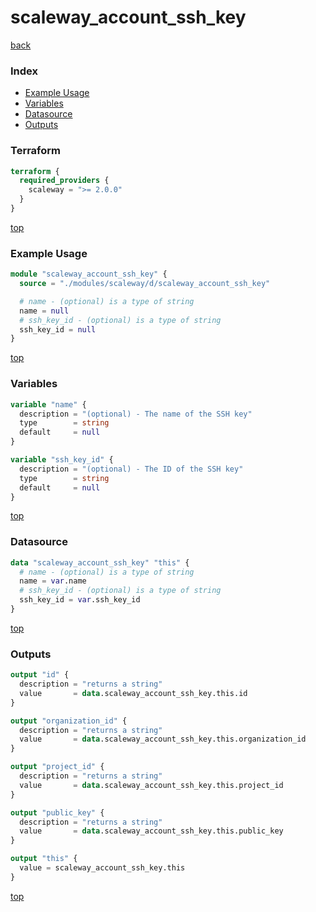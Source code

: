 # scaleway_account_ssh_key

[back](../scaleway.md)

### Index

- [Example Usage](#example-usage)
- [Variables](#variables)
- [Datasource](#datasource)
- [Outputs](#outputs)

### Terraform

```terraform
terraform {
  required_providers {
    scaleway = ">= 2.0.0"
  }
}
```

[top](#index)

### Example Usage

```terraform
module "scaleway_account_ssh_key" {
  source = "./modules/scaleway/d/scaleway_account_ssh_key"

  # name - (optional) is a type of string
  name = null
  # ssh_key_id - (optional) is a type of string
  ssh_key_id = null
}
```

[top](#index)

### Variables

```terraform
variable "name" {
  description = "(optional) - The name of the SSH key"
  type        = string
  default     = null
}

variable "ssh_key_id" {
  description = "(optional) - The ID of the SSH key"
  type        = string
  default     = null
}
```

[top](#index)

### Datasource

```terraform
data "scaleway_account_ssh_key" "this" {
  # name - (optional) is a type of string
  name = var.name
  # ssh_key_id - (optional) is a type of string
  ssh_key_id = var.ssh_key_id
}
```

[top](#index)

### Outputs

```terraform
output "id" {
  description = "returns a string"
  value       = data.scaleway_account_ssh_key.this.id
}

output "organization_id" {
  description = "returns a string"
  value       = data.scaleway_account_ssh_key.this.organization_id
}

output "project_id" {
  description = "returns a string"
  value       = data.scaleway_account_ssh_key.this.project_id
}

output "public_key" {
  description = "returns a string"
  value       = data.scaleway_account_ssh_key.this.public_key
}

output "this" {
  value = scaleway_account_ssh_key.this
}
```

[top](#index)